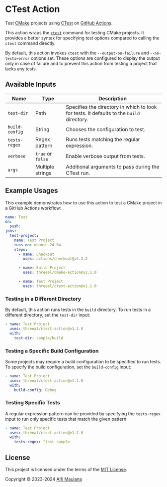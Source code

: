 # CTest Action

Test [CMake](https://cmake.org/) projects using [CTest](https://cmake.org/cmake/help/book/mastering-cmake/chapter/Testing%20With%20CMake%20and%20CTest.html) on [GitHub Actions](https://github.com/features/actions).

This action wraps the [`ctest`](https://cmake.org/cmake/help/latest/manual/ctest.1.html) command for testing CMake projects.
It provides a better syntax for specifying test options compared to calling the `ctest` command directly.

By default, this action invokes `ctest` with the `--output-on-failure` and `--no-tests=error` options set. These options are configured to display the output only in case of failure and to prevent this action from testing a project that lacks any tests.

## Available Inputs

| Name           | Type              | Description                                                                               |
| -------------- | ----------------- | ----------------------------------------------------------------------------------------- |
| `test-dir`     | Path              | Specifies the directory in which to look for tests. It defaults to the `build` directory. |
| `build-config` | String            | Chooses the configuration to test.                                                        |
| `tests-regex`  | Regex pattern     | Runs tests matching the regular expression.                                               |
| `verbose`      | `true` or `false` | Enable verbose output from tests.                                                         |
| `args`         | Multiple strings  | Additional arguments to pass during the CTest run.                                        |

## Example Usages

This example demonstrates how to use this action to test a CMake project in a GitHub Actions workflow:

```yaml
name: Test
on:
  push:
jobs:
  test-project:
    name: Test Project
    runs-on: ubuntu-24.04
    steps:
      - name: Checkout
        uses: actions/checkout@v4.2.2

      - name: Build Project
        uses: threeal/cmake-action@v2.1.0

      - name: Test Project
        uses: threeal/ctest-action@v1.1.0
```

### Testing in a Different Directory

By default, this action runs tests in the `build` directory. To run tests in a different directory, set the `test-dir` input:

```yaml
- name: Test Project
  uses: threeal/ctest-action@v1.1.0
  with:
    test-dir: sample/build
```

### Testing a Specific Build Configuration

Some projects may require a build configuration to be specified to run tests. To specify the build configuration, set the `build-config` input:

```yaml
- name: Test Project
  uses: threeal/ctest-action@v1.1.0
  with:
    build-config: Debug
```

### Testing Specific Tests

A regular expression pattern can be provided by specifying the `tests-regex` input to run only specific tests that match the given pattern:

```yaml
- name: Test Project
  uses: threeal/ctest-action@v1.1.0
  with:
    tests-regex: ^test sample
```

## License

This project is licensed under the terms of the [MIT License](./LICENSE).

Copyright © 2023-2024 [Alfi Maulana](https://github.com/threeal/)
